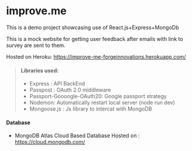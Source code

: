 # improve.me
This is a demo project showcasing use of React.js+Express+MongoDb

This is a mock website for getting user feedback after emails with link to survey are sent to them.

Hosted on Heroku:
https://improve-me-forgeinnovations.herokuapp.com/

> #### Libraries used:
>
> * Express : API BackEnd
> * Passpost : OAuth 2.0 middleware
> * Passport-Goooogle-OAuth20: Google passport strategy
> * Nodemon: Automatically restart local server (node run dev) 
> * Mongoose.js : Js library to intercat with MongoDB

#### Database
   * MongoDB Atlas Cloud Based Database
   Hosted on : https://cloud.mongodb.com/

